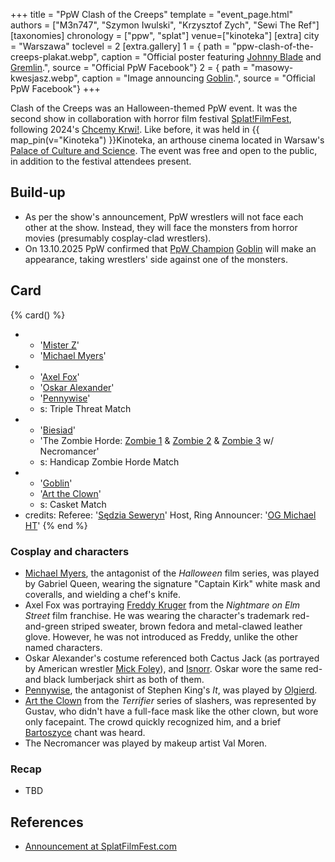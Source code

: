 +++
title = "PpW Clash of the Creeps"
template = "event_page.html"
authors = ["M3n747", "Szymon Iwulski", "Krzysztof Zych", "Sewi The Ref"]
[taxonomies]
chronology = ["ppw", "splat"]
venue=["kinoteka"]
[extra]
city = "Warszawa"
toclevel = 2
[extra.gallery]
1 = { path = "ppw-clash-of-the-creeps-plakat.webp", caption = "Official poster featuring [Johnny Blade](@/w/johnny-blade.md) and [Gremlin](@/w/goblin.md).", source = "Official PpW Facebook"}
2 = { path = "masowy-kwesjasz.webp", caption = "Image announcing [Goblin](@/w/goblin.md).", source = "Official PpW Facebook"}
+++

Clash of the Creeps was an Halloween-themed PpW event. It was the second show in collaboration with horror film festival [Splat!FilmFest](@/o/splat.md), following 2024's [Chcemy Krwi!](@/e/ppw/2024-10-30-ppw_splat-chcemy-krwi.md). Like before, it was held in {{ map_pin(v="Kinoteka") }}Kinoteka, an arthouse cinema located in Warsaw's [Palace of Culture and Science][pkin-wikipedia]. The event was free and open to the public, in addition to the festival attendees present.

## Build-up

* As per the show's announcement, PpW wrestlers will not face each other at the show. Instead, they will face the monsters from horror movies (presumably cosplay-clad wrestlers).
* On 13.10.2025 PpW confirmed that [PpW Champion](@/c/ppw-championship.md) [Goblin](@/w/goblin.md) will make an appearance, taking wrestlers' side against one of the monsters.

## Card

{% card() %}
- - '[Mister Z](@/w/mister-z.md)'
  - '[Michael Myers](@/w/gabriel-queen.md)'
- - '[Axel Fox](@/w/axel-fox.md)'
  - '[Oskar Alexander](@/w/oskar-alexander.md)'
  - '[Pennywise](@/w/olgierd.md)'
  - s: Triple Threat Match
- - '[Biesiad](@/w/biesiad.md)'
  - 'The Zombie Horde: [Zombie 1](@/w/johnny-blade.md) & [Zombie 2](@/w/sedzia-kornel.md) & [Zombie 3](@/w/boro.md) w/ Necromancer'
  - s: Handicap Zombie Horde Match
- - '[Goblin](@/w/goblin.md)'
  - '[Art the Clown](@/w/gustav-gryffin.md)'
  - s: Casket Match
- credits:
   Referee: '[Sędzia Seweryn](@/w/sedzia-seweryn.md)'
   Host, Ring Announcer: '[OG Michael HT](@/w/michael-ht.md)'
{% end %}

### Cosplay and characters

- [Michael Myers][michalek], the antagonist of the _Halloween_ film series, was played by Gabriel Queen, wearing the signature "Captain Kirk" white mask and coveralls, and wielding a chef's knife.
- Axel Fox was portraying [Freddy Kruger][fredek] from the _Nightmare on Elm Street_ film franchise. He was wearing the character's trademark red-and-green striped sweater, brown fedora and metal-clawed leather glove. However, he was not introduced as Freddy, unlike the other named characters.
- Oskar Alexander's costume referenced both Cactus Jack (as portrayed by American wrestler [Mick Foley][szpiczasty-jacek]), and [Isnorr](@/w/isnorr.md). Oskar wore the same red-and black lumberjack shirt as both of them.
- [Pennywise][tim-curry-bez-charakteryzacji], the antagonist of Stephen King's _It_, was played by [Olgierd](@/w/olgierd.md).
- [Art the Clown][artur-pajacewicz] from the _Terrifier_ series of slashers, was represented by Gustav, who didn't have a full-face mask like the other clown, but wore only facepaint. The crowd quickly recognized him, and a brief [Bartoszyce](@/a/polish-wrestling-chants.md#wrestler-specific) chant was heard.
- The Necromancer was played by makeup artist Val Moren.

### Recap

* TBD

## References

* [Announcement at SplatFilmFest.com](https://splatfilmfest.com/wydarzenia_specjalne/wrestling-ppw-x-splatfilmfest-clash-of-the-creeps/)

[pkin-wikipedia]: https://en.wikipedia.org/wiki/Palace_of_Culture_and_Science
[michalek]: https://en.wikipedia.org/wiki/Michael_Myers_(Halloween)
[fredek]: https://en.wikipedia.org/wiki/Freddy_Krueger
[szpiczasty-jacek]: https://en.wikipedia.org/wiki/Mick_Foley
[tim-curry-bez-charakteryzacji]: https://en.wikipedia.org/wiki/Pennywise
[artur-pajacewicz]: https://en.wikipedia.org/wiki/Art_the_Clown
